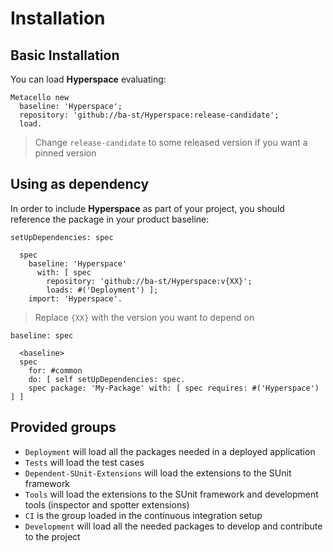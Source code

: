 # Installation

## Basic Installation

You can load **Hyperspace** evaluating:

```smalltalk
Metacello new
  baseline: 'Hyperspace';
  repository: 'github://ba-st/Hyperspace:release-candidate';
  load.
```

> Change `release-candidate` to some released version if you want a pinned version

## Using as dependency

In order to include **Hyperspace** as part of your project, you should reference the package in your product baseline:

```smalltalk
setUpDependencies: spec

  spec
    baseline: 'Hyperspace'
      with: [ spec
        repository: 'github://ba-st/Hyperspace:v{XX}';
        loads: #('Deployment') ];
    import: 'Hyperspace'.
```

> Replace `{XX}` with the version you want to depend on

```smalltalk
baseline: spec

  <baseline>
  spec
    for: #common
    do: [ self setUpDependencies: spec.
    spec package: 'My-Package' with: [ spec requires: #('Hyperspace') ] ]
```

## Provided groups

- `Deployment` will load all the packages needed in a deployed application
- `Tests` will load the test cases
- `Dependent-SUnit-Extensions` will load the extensions to the SUnit framework
- `Tools` will load the extensions to the SUnit framework and development tools (inspector and spotter extensions)
- `CI` is the group loaded in the continuous integration setup
- `Development` will load all the needed packages to develop and contribute to the project
